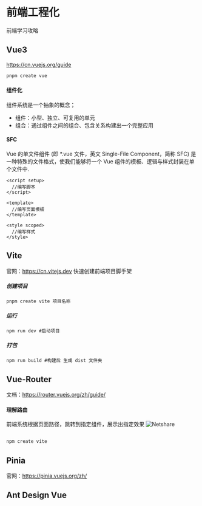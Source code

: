 # 前端工程化

前端学习攻略

## Vue3

<https://cn.vuejs.org/guide>

```js
pnpm create vue
```

#### 组件化

组件系统是一个抽象的概念；

- 组件：小型、独立、可复用的单元
- 组合：通过组件之间的组合、包含关系构建出一个完整应用

#### SFC

Vue 的单文件组件 (即 *.vue 文件，英文 Single-File Component，简称 SFC) 是一种特殊的文件格式，使我们能够将一个 Vue 组件的模板、逻辑与样式封装在单个文件中.

```vue
<script setup>
  //编写脚本
</script>

<template>
  //编写页面模板
</template>

<style scoped>
  //编写样式
</style>
```

## Vite

官网：<https://cn.vitejs.dev>
快速创建前端项目脚手架

##### 创建项目

``` js
pnpm create vite 项目名称
```

##### 运行

``` js
npm run dev #启动项目
```

##### 打包

``` js
npm run build #构建后 生成 dist 文件夹
```

## Vue-Router

文档：<https://router.vuejs.org/zh/guide/>

#### 理解路由

前端系统根据页面路径，跳转到指定组件，展示出指定效果
<img src="/images/vue-routh.png"  alt="Netshare">

``` js
 
npm create vite

```

## Pinia

 官网：<https://pinia.vuejs.org/zh/>

## Ant Design Vue
